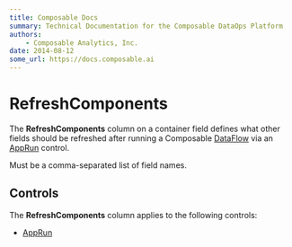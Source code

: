 ```yaml
---
title: Composable Docs
summary: Technical Documentation for the Composable DataOps Platform
authors:
    - Composable Analytics, Inc.
date: 2014-08-12
some_url: https://docs.composable.ai
---
```


# RefreshComponents

The **RefreshComponents** column on a container field defines what other fields should be refreshed after running a Composable [DataFlow](../03.DataFlows/01.Overview.md) via an [AppRun](../05.Control-Details/AppRun.md) control.

Must be a comma-separated list of field names.

## Controls

The **RefreshComponents** column applies to the following controls:

- [AppRun](../05.Control-Details/AppRun.md)
